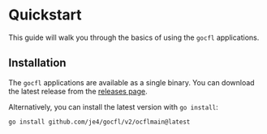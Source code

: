 # Quickstart

This guide will walk you through the basics of 
using the `gocfl` applications.  

## Installation

The `gocfl` applications are available as a single 
binary.  You can download the latest release from 
the [releases page](https://github.com/je4/gocfl/releases/latest).

Alternatively, you can install the latest version with `go install`:

```bash
go install github.com/je4/gocfl/v2/ocflmain@latest
```
